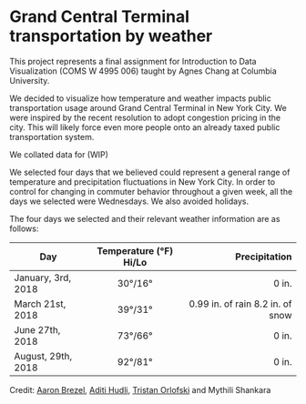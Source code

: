 # Grand Central Terminal transportation by weather

This project represents a final assignment for Introduction to Data Visualization (COMS W 4995 006) taught by Agnes Chang at Columbia University. 

We decided to visualize how temperature and weather impacts public transportation usage around Grand Central Terminal in New York City. We were inspired by the recent resolution to adopt congestion pricing in the city. This will likely force even more people onto an already taxed public transportation system.

We collated data for (WIP)



We selected four days that we believed could represent a general range of temperature and precipitation fluctuations in New York City. In order to control for changing in commuter behavior throughout a given week, all the days we selected were Wednesdays. We also avoided holidays.

The four days we selected and their relevant weather information are as follows: 


| Day        | Temperature (°F) Hi/Lo   | Precipitation  |
| ------------- |:-------------:| -----:|
| January, 3rd, 2018     | 30°/16° | 0 in. |
| March 21st, 2018     | 39°/31°     |  0.99 in. of rain 8.2 in. of snow |
| June 27th, 2018 | 73°/66° | 0 in. |
| August, 29th, 2018 | 92°/81°  |  0 in. |


Credit: [Aaron Brezel](https://github.com/aaronbrezel), [Aditi Hudli](https://github.com/aditi-hudli), [Tristan Orlofski](https://github.com/torlofski) and Mythili Shankara
